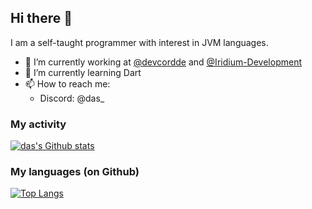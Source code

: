 ## Hi there 👋

I am a self-taught programmer with interest in JVM languages. 

- 🔭 I’m currently working at [@devcordde](https://github.com/devcordde) and [@Iridium-Development](https://github.com/Iridium-Development/)
- 🌱 I’m currently learning Dart
- 📫 How to reach me: 
  - Discord: @das_

### My activity
[![das's Github stats](https://github-readme-stats-beta-six-94.vercel.app/api?username=dlsf&theme=radical)](https://github-readme-stats-beta-six-94.vercel.app/api?username=dlsf&theme=radical)
<br>
### My languages (on Github)
[![Top Langs](https://github-readme-stats-beta-six-94.vercel.app/api/top-langs/?username=dlsf)](https://github-readme-stats.vercel.app/api/top-langs/?username=dlsf)

<!--
**dlsf/dlsf** is a ✨ _special_ ✨ repository because its `README.md` (this file) appears on your GitHub profile.
Here are some ideas to get you started:
- 🔭 I’m currently working on ...
- 🌱 I’m currently learning ...
- 👯 I’m looking to collaborate on ...
- 🤔 I’m looking for help with ...
- 💬 Ask me about ...
- 📫 How to reach me: ...
- 😄 Pronouns: ...
- ⚡ Fun fact: ...
-->

